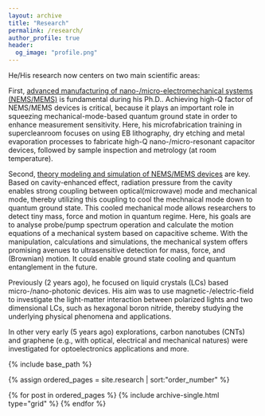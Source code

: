 ```yaml
---
layout: archive
title: "Research"
permalink: /research/
author_profile: true
header:
  og_image: "profile.png"
---
```


He/His research now centers on two main scientific areas:

First, <ins>advanced manufacturing of nano-/micro-electromechanical systems (NEMS/MEMS)</ins> is fundamental during his Ph.D.. Achieving high-Q factor of NEMS/MEMS devices is critical, because it plays an important role in squeezing mechanical-mode-based quantum ground state in order to enhance measurement sensitivity. Here, his microfabrication training in supercleanroom focuses on using EB lithography, dry etching and metal evaporation processes to fabricate high-Q nano-/micro-resonant capacitor devices, followed by sample inspection and metrology (at room temperature).

Second, <ins>theory modeling and simulation of NEMS/MEMS devices</ins> are key. Based on cavity-enhanced effect, radiation pressure from the cavity enables strong coupling between optical(microwave) mode and mechanical mode, thereby utilizing this coupling to cool the mechnaical mode down to quantum ground state. This cooled mechanical mode allows researchers to detect tiny mass, force and motion in quantum regime. Here, his goals are to analyse probe/pump spectrum operation and calculate 
the motion equations of a mechanical system based on capacitive scheme. With the manipulation, calculations and simulations, the mechanical system offers promising avenues to ultrasensitive detection for mass, force, and (Brownian) motion. It could enable ground state cooling and quantum entanglement in the future.

Previously (2 years ago), he focused on liquid crystals (LCs) based micro-/nano-photonic devices. His aim was to use magnetic-/electric-field to investigate the light-matter interaction between polarized lights and two dimensional LCs, such as hexagonal boron nitride, thereby studying the underlying physical phenomena and applications.

In other very early (5 years ago) explorations, carbon nanotubes (CNTs) and graphene (e.g., with optical, electrical and mechanical natures) were investigated for optoelectronics applications and more.


<nbsp>

{% include base_path %}

{% assign ordered_pages = site.research | sort:"order_number" %}

{% for post in ordered_pages %}
  {% include archive-single.html type="grid" %}
{% endfor %}
